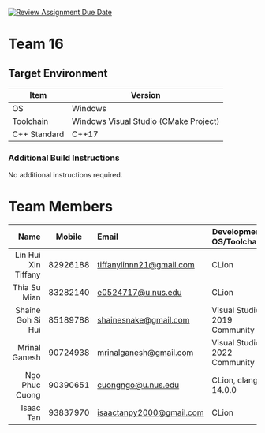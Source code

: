 [![Review Assignment Due Date](https://classroom.github.com/assets/deadline-readme-button-24ddc0f5d75046c5622901739e7c5dd533143b0c8e959d652212380cedb1ea36.svg)](https://classroom.github.com/a/B246QqbV)
# Team 16

## Target Environment

Item | Version
-|-
OS | Windows
Toolchain | Windows Visual Studio (CMake Project)
C++ Standard | C++17

### Additional Build Instructions

No additional instructions required.

# Team Members

Name | Mobile | Email | Development OS/Toolchain
-:|:-:|:-|-|
Lin Hui Xin Tiffany | 82926188 | tiffanylinnn21@gmail.com | CLion
Thia Su Mian | 83282140 | e0524717@u.nus.edu | CLion
Shaine Goh Si Hui | 85189788 | shainesnake@gmail.com | Visual Studio 2019 Community
Mrinal Ganesh | 90724938 | mrinalganesh@gmail.com | Visual Studio 2022 Community
Ngo Phuc Cuong | 90390651 | cuongngo@u.nus.edu | CLion, clang 14.0.0
Isaac Tan | 93837970 | isaactanpy2000@gmail.com | CLion 
